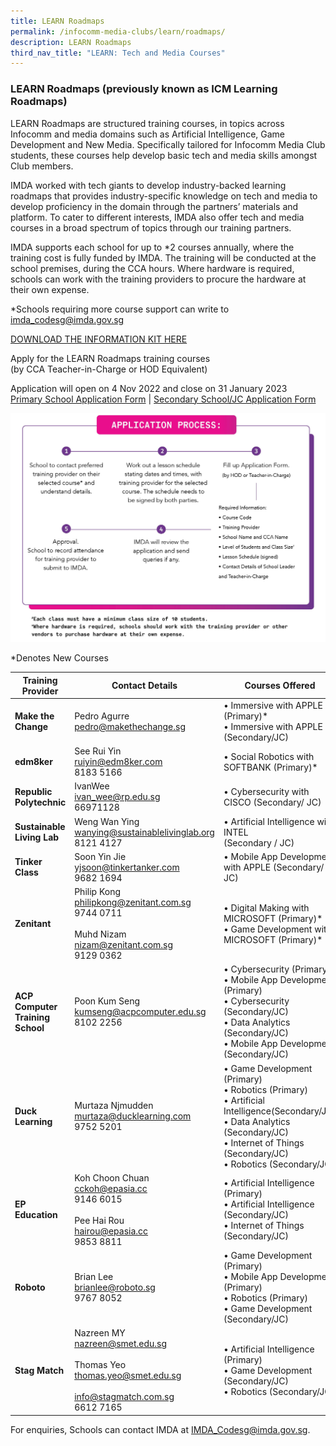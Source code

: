 ```yaml
---
title: LEARN Roadmaps
permalink: /infocomm-media-clubs/learn/roadmaps/
description: LEARN Roadmaps
third_nav_title: "LEARN: Tech and Media Courses"
---
```

### LEARN Roadmaps (previously known as ICM Learning Roadmaps)

LEARN Roadmaps are structured training courses, in topics across Infocomm and media domains such as Artificial Intelligence, Game Development and New Media. Specifically tailored for Infocomm Media Club students, these courses help develop basic tech and media skills amongst Club members.

IMDA worked with tech giants to develop industry-backed learning roadmaps that provides industry-specific knowledge on tech and media to develop proficiency in the domain through the partners’ materials and platform. To cater to different interests, IMDA also offer tech and media courses in a broad spectrum of topics through our training partners.

IMDA supports each school for up to *2 courses annually, where the training cost is fully funded by IMDA. The training will be conducted at the school premises, during the CCA hours. Where hardware is required, schools can work with the training providers to procure the hardware at their own expense.

*Schools requiring more course support can write to [imda_codesg@imda.gov.sg](imda_codesg@imda.gov.sg)

[DOWNLOAD THE INFORMATION KIT HERE](/files/icm-learning-roadmap/LEARN%20RM%20Info%20Kit__20Oct23.pdf)

Apply for the LEARN Roadmaps training courses<br>(by CCA Teacher-in-Charge or HOD Equivalent)

Application will open on 4 Nov 2022 and close on 31 January 2023<br>
[Primary School Application Form](https://form.gov.sg/63403219589d2200124b7fdb) | [Secondary School/JC Application Form](https://form.gov.sg/6340328d71c6110012728842)

![New Application Process](/images/Icmclub/Apply_Process_20Oct23.jpg)

*Denotes New Courses

|**Training Provider**| **Contact Details** | **Courses Offered** |
| -------- | -------- | -------- |
|  **Make the Change** | Pedro Agurre<br>[pedro@makethechange.sg](pedro@makethechange.sg)<br> | • Immersive with APPLE (Primary)* <br>• Immersive with APPLE (Secondary/JC) |
|**edm8ker**| See Rui Yin<br>[ruiyin@edm8ker.com](ruiyin@edm8ker.com)<br>8183 5166 <br> |• Social Robotics with SOFTBANK (Primary)* |
|**Republic Polytechnic**| IvanWee<br>[ivan_wee@rp.edu.sg](ivan_wee@rp.edu.sg)<br>66971128<br>|• Cybersecurity with CISCO (Secondary/ JC)|
|**Sustainable Living Lab**| Weng Wan Ying<br>[wanying@sustainablelivinglab.org](wanying@sustainablelivinglab.org)<br>8121 4127|• Artificial Intelligence with INTEL<br>(Secondary / JC)|
|**Tinker Class**| Soon Yin Jie<br>[yjsoon@tinkertanker.com](yjsoon@tinkertanker.com) <br>9682 1694|• Mobile App Development with APPLE (Secondary/ JC)|
|**Zenitant**| Philip Kong<br>[philipkong@zenitant.com.sg](philipkong@zenitant.com.sg)<br>9744 0711 <br><br>Muhd Nizam<br>[nizam@zenitant.com.sg](nizam@zenitant.com.sg)<br>9129 0362|• Digital Making with MICROSOFT (Primary)* <br>• Game Development with MICROSOFT (Primary)* |
|**ACP Computer Training School**| Poon Kum Seng<br>[kumseng@acpcomputer.edu.sg](kumseng@acpcomputer.edu.sg)<br>8102 2256|• Cybersecurity (Primary) <br>• Mobile App Development (Primary)<br>• Cybersecurity (Secondary/JC)<br>• Data Analytics (Secondary/JC)<br> • Mobile App Development (Secondary/JC)|
|**Duck Learning**| Murtaza Njmudden<br>[murtaza@ducklearning.com](murtaza@ducklearning.com)<br>9752 5201<br>|• Game Development (Primary)<br>• Robotics (Primary)<br>• Artificial Intelligence(Secondary/JC)<br>• Data Analytics (Secondary/JC)<br>• Internet of Things (Secondary/JC)<br> • Robotics (Secondary/JC)|
|**EP Education**| Koh Choon Chuan <br>[cckoh@epasia.cc](cckoh@epasia.cc)<br>9146 6015<br><br> Pee Hai Rou<br>[hairou@epasia.cc](hairou@epasia.cc)<br> 9853 8811| • Artificial Intelligence (Primary) <br>• Artificial Intelligence (Secondary/JC)<br>• Internet of Things (Secondary/JC)|
|**Roboto**| Brian Lee<br>[brianlee@roboto.sg](brianlee@roboto.sg)<br>9767 8052<br>|• Game Development (Primary)<br>• Mobile App Development (Primary)<br> • Robotics (Primary)<br> • Game Development (Secondary/JC)|
|**Stag Match**| Nazreen MY<br>[nazreen@smet.edu.sg](nazreen@smet.edu.sg)<br><br> Thomas Yeo<br>[thomas.yeo@smet.edu.sg](Thomas.yeo@smet.edu.sg)<br><br>[info@stagmatch.com.sg](info@stagmatch.com.sg)<br>6612 7165<br>| • Artificial Intelligence (Primary)<br>• Game Development (Secondary/JC)<br> • Robotics (Secondary/JC)|

For enquiries, Schools can contact IMDA at [IMDA\_Codesg@imda.gov.sg](mailto:IMDA_Codesg@imda.gov.sg).